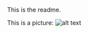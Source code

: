 This is the readme.

This is a picture:
![alt text](https://cloud.githubusercontent.com/assets/23189252/20583141/601b0f04-b1f0-11e6-92fd-81eefbacb1d3.png "Screenshot_1")

